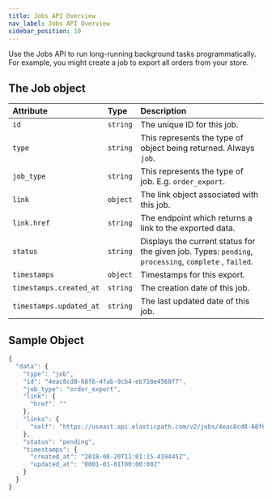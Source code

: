 ```yaml
---
title: Jobs API Overview
nav_label: Jobs API Overview
sidebar_position: 10
---
```


Use the Jobs API to run long-running background tasks programmatically. For example, you might create a job to export all orders from your store.

## The Job object

 | Attribute | Type | Description |
 | :--- | :--- | :--- |
 | `id` | `string` | The unique ID for this job. |
 | `type` | `string` | This represents the type of object being returned. Always `job`. |
 | `job_type` | `string` | This represents the type of job. E.g. `order_export`. |
 | `link` | `object` | The link object associated with this job. |
 | `link.href` | `string` | The endpoint which returns a link to the exported data. |
 | `status` | `string` | Displays the current status for the given job. Types: `pending`, `processing`, `complete` , `failed`. |
 | `timestamps` | `object` | Timestamps for this export. |
 | `timestamps.created_at` | `string` | The creation date of this job. |
 | `timestamps.updated_at` | `string` | The last updated date of this job. |

## Sample Object

```javascript
{
  "data": {
    "type": "job",
    "id": "4eac8cd8-68f6-4fab-9cb4-eb710e4568f7",
    "job_type": "order_export",
    "link": {
      "href": ""
    },
    "links": {
      "self": "https://useast.api.elasticpath.com/v2/jobs/4eac8cd8-68f6-4fab-9cb4-eb710e4568f7"
    },
    "status": "pending",
    "timestamps": {
      "created_at": "2018-08-20T11:01:15.419445Z",
      "updated_at": "0001-01-01T00:00:00Z"
    }
  }
}
```
